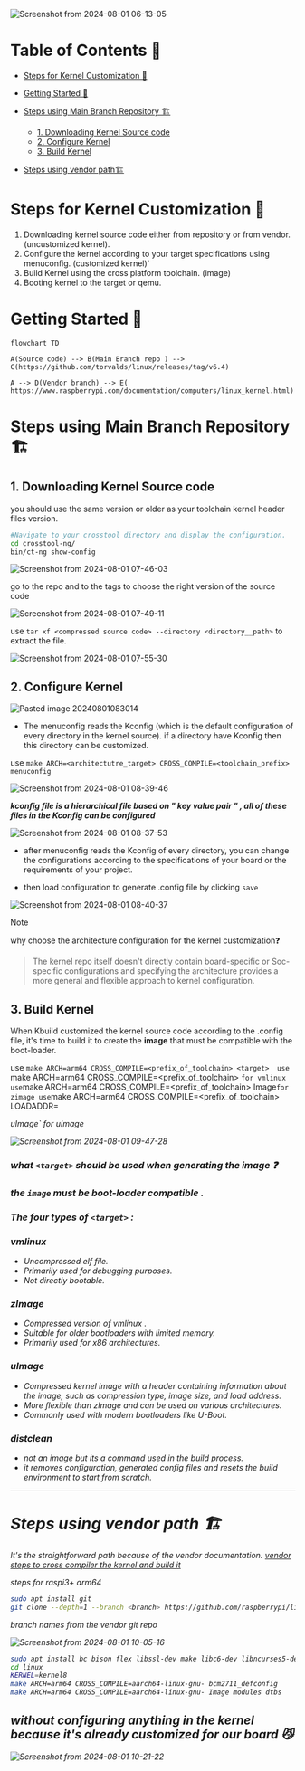 
![Screenshot from 2024-08-01 06-13-05](https://github.com/user-attachments/assets/4b948b64-3c3d-4dd5-9d78-3de2bd3bc9b2)

# Table of Contents 📰

- [Steps for Kernel Customization 📃](#steps-for-kernel-customization-)
- [Getting Started 🚀](#getting-started-)
  
- [Steps using Main Branch Repository 🏗️](#steps-using-main-branch-repository-)
	- [1. Downloading Kernel Source code](#1-downloading-kernel-source-code)
	- [2. Configure Kernel](#2-configure-kernel)
	- [3. Build Kernel](#3-build-kernel)
- [Steps using vendor path🏗️](#steps-using-vendor-path)
	

# Steps for Kernel Customization 📃
1. Downloading kernel source code either from repository or from vendor. (uncustomized kernel).
2. Configure the kernel according to your target specifications using menuconfig. (customized kernel)`
3. Build Kernel using the cross platform toolchain. (image)
4. Booting kernel to the target or qemu.
# Getting Started 🚀

``` mermaid 
flowchart TD

A(Source code) --> B(Main Branch repo ) --> C(https://github.com/torvalds/linux/releases/tag/v6.4)

A --> D(Vendor branch) --> E( https://www.raspberrypi.com/documentation/computers/linux_kernel.html)
```
# Steps using Main Branch Repository 🏗️
##  1. Downloading Kernel Source code  

you should use the same version or older as your toolchain kernel header files version.
```bash
#Navigate to your crosstool directory and display the configuration.
cd crosstool-ng/
bin/ct-ng show-config
```
![Screenshot from 2024-08-01 07-46-03](https://github.com/user-attachments/assets/47ebecf6-78d5-42c3-a9c1-2a5f2a20b489)

go to the repo and to the tags to choose the right version of the source code

![Screenshot from 2024-08-01 07-49-11](https://github.com/user-attachments/assets/e075ac95-3202-49ef-913e-fa2cd520f0ed)

use `tar xf <compressed source code> --directory <directory__path>` to extract the file.

![Screenshot from 2024-08-01 07-55-30](https://github.com/user-attachments/assets/53ad1a42-dfbb-4066-b754-6940c7b96ac9)

## 2. Configure Kernel

![Pasted image 20240801083014](https://github.com/user-attachments/assets/daa7797b-297e-4ecf-8d22-c738a05fa1c9)


- The menuconfig reads the Kconfig (which is the default configuration of every directory in the kernel source). if a directory have Kconfig then this directory can be customized.
  
use `make ARCH=<architectutre_target> CROSS_COMPILE=<toolchain_prefix> menuconfig`

![Screenshot from 2024-08-01 08-39-46](https://github.com/user-attachments/assets/e75d8e57-219c-4a5d-8598-b86b23842730)

***kconfig file is a hierarchical file based on " key value pair " ,  all of these files in the Kconfig can be configured***

![Screenshot from 2024-08-01 08-37-53](https://github.com/user-attachments/assets/a0afaea4-2e79-4e39-9f15-c8978eeb6d48)

- after  menuconfig reads the Kconfig of every directory, you can change the configurations according to the specifications of your board or the requirements of your project.

-  then load configuration to generate .config file by clicking `save`

![Screenshot from 2024-08-01 08-40-37](https://github.com/user-attachments/assets/8b0f9079-0328-4267-ad7e-d185d6a3d203)


>[!NOTE]
why choose the architecture configuration for the kernel customization❓  
>The kernel repo itself doesn't directly contain board-specific or Soc-specific configurations and specifying the architecture provides a more general and flexible approach to kernel configuration.

## 3. Build Kernel

When Kbuild customized the kernel source code according to the .config file, it's time to build it to create the **image** that must be compatible with the boot-loader.

use `make ARCH=arm64 CROSS_COMPILE=<prefix_of_toolchain> <target> 
use `make ARCH=arm64 CROSS_COMPILE=<prefix_of_toolchain> ` for vmlinux
use `make ARCH=arm64 CROSS_COMPILE=<prefix_of_toolchain> Image` for zimage
use `make ARCH=arm64 CROSS_COMPILE=<prefix_of_toolchain> LOADADDR=<ADDRESS> uImage` for uImage

![Screenshot from 2024-08-01 09-47-28](https://github.com/user-attachments/assets/69c7a788-1da8-417b-86e8-6db36443ea81)

### what `<target>` should be used when generating the image ❓

### the `image` must be boot-loader compatible . 
### The four types of `<target>` :
### vmlinux

- Uncompressed elf file.
- Primarily used for debugging purposes.
- Not directly bootable.

### zImage

- Compressed version of vmlinux .
- Suitable for older bootloaders with limited memory.
- Primarily used for x86 architectures.

### uImage

- Compressed kernel image with a header containing information about the image, such as compression type, image size, and load address.
- More flexible than zImage and can be used on various architectures.
- Commonly used with modern bootloaders like U-Boot.

### distclean
- not an image but its a command used in the build process.
- it removes configuration, generated config files and resets the build environment to start from scratch.


____
# Steps using vendor path 🏗️

It's the straightforward path because of the vendor documentation.
[vendor steps to cross compiler the kernel and build it](https://www.raspberrypi.com/documentation/computers/linux_kernel.html#cross-compile-the-kernel)

steps for raspi3+ arm64  
```bash
sudo apt install git
git clone --depth=1 --branch <branch> https://github.com/raspberrypi/linux
```
branch names from the vendor git repo

![Screenshot from 2024-08-01 10-05-16](https://github.com/user-attachments/assets/c95103b6-751a-4ac2-99e1-d577068cf4a4)


```bash
sudo apt install bc bison flex libssl-dev make libc6-dev libncurses5-dev
cd linux
KERNEL=kernel8
make ARCH=arm64 CROSS_COMPILE=aarch64-linux-gnu- bcm2711_defconfig
make ARCH=arm64 CROSS_COMPILE=aarch64-linux-gnu- Image modules dtbs
```

## without configuring anything in the kernel because it's already customized for our board 😼

![Screenshot from 2024-08-01 10-21-22](https://github.com/user-attachments/assets/37fd74c7-256f-4939-b0dd-38353fa963ae)
















